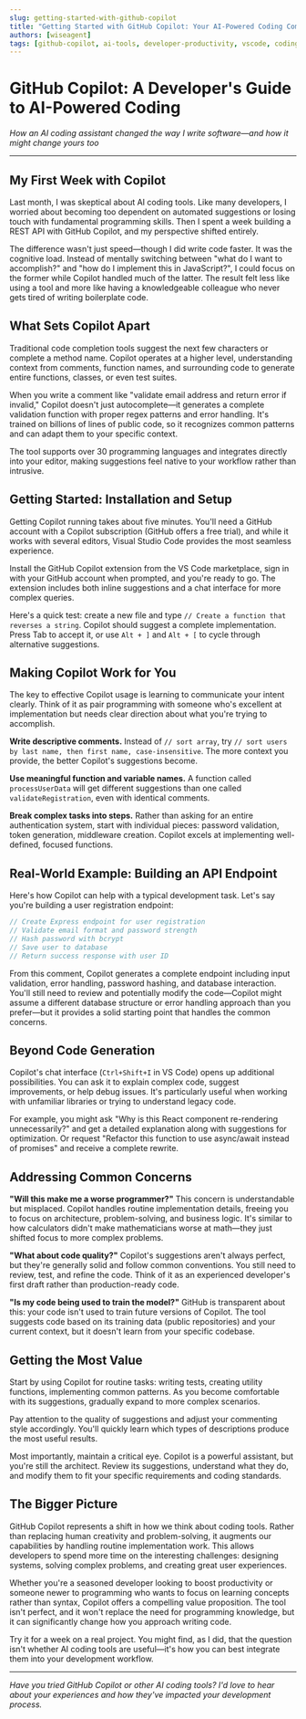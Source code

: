```yaml
---
slug: getting-started-with-github-copilot
title: "Getting Started with GitHub Copilot: Your AI-Powered Coding Companion"
authors: [wiseagent]
tags: [github-copilot, ai-tools, developer-productivity, vscode, coding-tools]
---
```


# GitHub Copilot: A Developer's Guide to AI-Powered Coding

*How an AI coding assistant changed the way I write software—and how it might change yours too*

---

## My First Week with Copilot
<!--truncate-->

Last month, I was skeptical about AI coding tools. Like many developers, I worried about becoming too dependent on automated suggestions or losing touch with fundamental programming skills. Then I spent a week building a REST API with GitHub Copilot, and my perspective shifted entirely.

The difference wasn't just speed—though I did write code faster. It was the cognitive load. Instead of mentally switching between "what do I want to accomplish?" and "how do I implement this in JavaScript?", I could focus on the former while Copilot handled much of the latter. The result felt less like using a tool and more like having a knowledgeable colleague who never gets tired of writing boilerplate code.

## What Sets Copilot Apart

Traditional code completion tools suggest the next few characters or complete a method name. Copilot operates at a higher level, understanding context from comments, function names, and surrounding code to generate entire functions, classes, or even test suites.

When you write a comment like "validate email address and return error if invalid," Copilot doesn't just autocomplete—it generates a complete validation function with proper regex patterns and error handling. It's trained on billions of lines of public code, so it recognizes common patterns and can adapt them to your specific context.

The tool supports over 30 programming languages and integrates directly into your editor, making suggestions feel native to your workflow rather than intrusive.

## Getting Started: Installation and Setup

Getting Copilot running takes about five minutes. You'll need a GitHub account with a Copilot subscription (GitHub offers a free trial), and while it works with several editors, Visual Studio Code provides the most seamless experience.

Install the GitHub Copilot extension from the VS Code marketplace, sign in with your GitHub account when prompted, and you're ready to go. The extension includes both inline suggestions and a chat interface for more complex queries.

Here's a quick test: create a new file and type `// Create a function that reverses a string`. Copilot should suggest a complete implementation. Press Tab to accept it, or use `Alt + ]` and `Alt + [` to cycle through alternative suggestions.

## Making Copilot Work for You

The key to effective Copilot usage is learning to communicate your intent clearly. Think of it as pair programming with someone who's excellent at implementation but needs clear direction about what you're trying to accomplish.

**Write descriptive comments.** Instead of `// sort array`, try `// sort users by last name, then first name, case-insensitive`. The more context you provide, the better Copilot's suggestions become.

**Use meaningful function and variable names.** A function called `processUserData` will get different suggestions than one called `validateRegistration`, even with identical comments.

**Break complex tasks into steps.** Rather than asking for an entire authentication system, start with individual pieces: password validation, token generation, middleware creation. Copilot excels at implementing well-defined, focused functions.

## Real-World Example: Building an API Endpoint

Here's how Copilot can help with a typical development task. Let's say you're building a user registration endpoint:

```javascript
// Create Express endpoint for user registration
// Validate email format and password strength
// Hash password with bcrypt
// Save user to database
// Return success response with user ID
```

From this comment, Copilot generates a complete endpoint including input validation, error handling, password hashing, and database interaction. You'll still need to review and potentially modify the code—Copilot might assume a different database structure or error handling approach than you prefer—but it provides a solid starting point that handles the common concerns.

## Beyond Code Generation

Copilot's chat interface (`Ctrl+Shift+I` in VS Code) opens up additional possibilities. You can ask it to explain complex code, suggest improvements, or help debug issues. It's particularly useful when working with unfamiliar libraries or trying to understand legacy code.

For example, you might ask "Why is this React component re-rendering unnecessarily?" and get a detailed explanation along with suggestions for optimization. Or request "Refactor this function to use async/await instead of promises" and receive a complete rewrite.

## Addressing Common Concerns

**"Will this make me a worse programmer?"** This concern is understandable but misplaced. Copilot handles routine implementation details, freeing you to focus on architecture, problem-solving, and business logic. It's similar to how calculators didn't make mathematicians worse at math—they just shifted focus to more complex problems.

**"What about code quality?"** Copilot's suggestions aren't always perfect, but they're generally solid and follow common conventions. You still need to review, test, and refine the code. Think of it as an experienced developer's first draft rather than production-ready code.

**"Is my code being used to train the model?"** GitHub is transparent about this: your code isn't used to train future versions of Copilot. The tool suggests code based on its training data (public repositories) and your current context, but it doesn't learn from your specific codebase.

## Getting the Most Value

Start by using Copilot for routine tasks: writing tests, creating utility functions, implementing common patterns. As you become comfortable with its suggestions, gradually expand to more complex scenarios.

Pay attention to the quality of suggestions and adjust your commenting style accordingly. You'll quickly learn which types of descriptions produce the most useful results.

Most importantly, maintain a critical eye. Copilot is a powerful assistant, but you're still the architect. Review its suggestions, understand what they do, and modify them to fit your specific requirements and coding standards.

## The Bigger Picture

GitHub Copilot represents a shift in how we think about coding tools. Rather than replacing human creativity and problem-solving, it augments our capabilities by handling routine implementation work. This allows developers to spend more time on the interesting challenges: designing systems, solving complex problems, and creating great user experiences.

Whether you're a seasoned developer looking to boost productivity or someone newer to programming who wants to focus on learning concepts rather than syntax, Copilot offers a compelling value proposition. The tool isn't perfect, and it won't replace the need for programming knowledge, but it can significantly change how you approach writing code.

Try it for a week on a real project. You might find, as I did, that the question isn't whether AI coding tools are useful—it's how you can best integrate them into your development workflow.

---

*Have you tried GitHub Copilot or other AI coding tools? I'd love to hear about your experiences and how they've impacted your development process.*